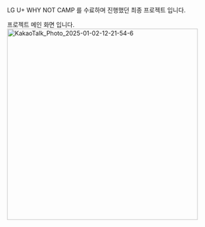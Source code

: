 LG U+ WHY NOT CAMP 를 수료하며
진행했던 최종 프로젝트 입니다.

프로젝트 메인 화면 입니다.
<img width="446" alt="KakaoTalk_Photo_2025-01-02-12-21-54-6" src="https://github.com/user-attachments/assets/c48e04c2-5e08-4996-b0ad-05b025f78b4c" />
